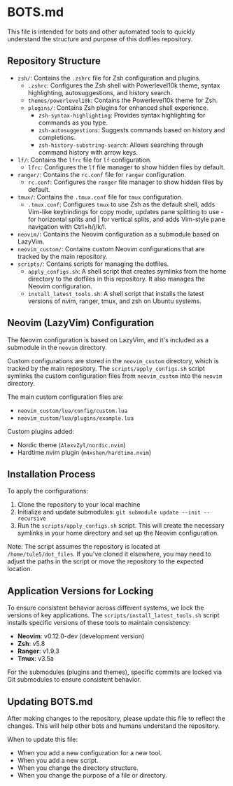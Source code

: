 # BOTS.md

This file is intended for bots and other automated tools to quickly understand the structure and purpose of this dotfiles repository.

## Repository Structure

*   `zsh/`: Contains the `.zshrc` file for Zsh configuration and plugins.
    *   `.zshrc`: Configures the Zsh shell with Powerlevel10k theme, syntax highlighting, autosuggestions, and history search.
    *   `themes/powerlevel10k`: Contains the Powerlevel10k theme for Zsh.
    *   `plugins/`: Contains Zsh plugins for enhanced shell experience.
        *   `zsh-syntax-highlighting`: Provides syntax highlighting for commands as you type.
        *   `zsh-autosuggestions`: Suggests commands based on history and completions.
        *   `zsh-history-substring-search`: Allows searching through command history with arrow keys.
*   `lf/`: Contains the `lfrc` file for `lf` configuration.
    *   `lfrc`: Configures the `lf` file manager to show hidden files by default.
*   `ranger/`: Contains the `rc.conf` file for `ranger` configuration.
    *   `rc.conf`: Configures the `ranger` file manager to show hidden files by default.
*   `tmux/`: Contains the `.tmux.conf` file for `tmux` configuration.
    *   `.tmux.conf`: Configures `tmux` to use Zsh as the default shell, adds Vim-like keybindings for copy mode, updates pane splitting to use - for horizontal splits and | for vertical splits, and adds Vim-style pane navigation with Ctrl+h/j/k/l.
*   `neovim/`: Contains the Neovim configuration as a submodule based on LazyVim.
*   `neovim_custom/`: Contains custom Neovim configurations that are tracked by the main repository.
*   `scripts/`: Contains scripts for managing the dotfiles.
    *   `apply_configs.sh`: A shell script that creates symlinks from the home directory to the dotfiles in this repository. It also manages the Neovim configuration.
    *   `install_latest_tools.sh`: A shell script that installs the latest versions of nvim, ranger, tmux, and zsh on Ubuntu systems.

## Neovim (LazyVim) Configuration

The Neovim configuration is based on LazyVim, and it's included as a submodule in the `neovim` directory.

Custom configurations are stored in the `neovim_custom` directory, which is tracked by the main repository. The `scripts/apply_configs.sh` script symlinks the custom configuration files from `neovim_custom` into the `neovim` directory.

The main custom configuration files are:
*   `neovim_custom/lua/config/custom.lua`
*   `neovim_custom/lua/plugins/example.lua`

Custom plugins added:
*   Nordic theme (`AlexvZyl/nordic.nvim`)
*   Hardtime.nvim plugin (`m4xshen/hardtime.nvim`)

## Installation Process

To apply the configurations:

1. Clone the repository to your local machine
2. Initialize and update submodules: `git submodule update --init --recursive`
3. Run the `scripts/apply_configs.sh` script. This will create the necessary symlinks in your home directory and set up the Neovim configuration.

Note: The script assumes the repository is located at `/home/tule5/dot_files`. If you've cloned it elsewhere, you may need to adjust the paths in the script or move the repository to the expected location.

## Application Versions for Locking

To ensure consistent behavior across different systems, we lock the versions of key applications. The `scripts/install_latest_tools.sh` script installs specific versions of these tools to maintain consistency:

*   **Neovim**: v0.12.0-dev (development version)
*   **Zsh**: v5.8
*   **Ranger**: v1.9.3
*   **Tmux**: v3.5a

For the submodules (plugins and themes), specific commits are locked via Git submodules to ensure consistent behavior.

## Updating BOTS.md

After making changes to the repository, please update this file to reflect the changes. This will help other bots and humans understand the repository.

When to update this file:

*   When you add a new configuration for a new tool.
*   When you add a new script.
*   When you change the directory structure.
*   When you change the purpose of a file or directory.